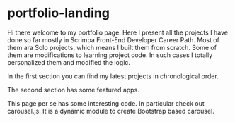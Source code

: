 # portfolio-landing

Hi there welcome to my portfolio page. Here I present all the projects I have done so far mostly in Scrimba Front-End
Developer Career Path. Most of them ara Solo projects, which means I built them from scratch. Some of them are
modifications to learning project code. In such cases I totally personalized them and modified the logic.

In the first section you can find my latest projects in chronological order.

The second section has some featured apps.

This page per se has some interesting code. In particular check out carousel.js. It is a dynamic module to create
Bootstrap based carousel.
